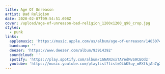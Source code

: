 ```yaml
---
title: Age Of Unreason
artist: Bad Religion
date: 2020-02-07T09:54:51.698Z
cover: /upload/age-of-unreason-bad-religion_1200x1200_q90_crop.jpg
styles:
  - punk
links:
  applemusic: 'https://music.apple.com/us/album/age-of-unreason/1485074521?uo=4'
  bandcamp: ''
  deezer: 'https://www.deezer.com/album/93914392'
  soundcloud: ''
  spotify: 'https://play.spotify.com/album/1GNAN3xxTAYedMvS9CEOdz'
  youtube: 'https://music.youtube.com/playlist?list=OLAK5uy_mEXfkjAh7gZN5xVh-7mQNQhqKqrCFBAMo'
---
```


